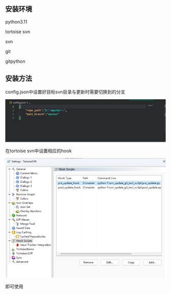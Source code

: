 ## 安装环境

python3.11

tortoise svn

svn

git

gitpython



## 安装方法

config.json中设置好目标svn目录与更新时需要切换到的分支

![](assets/2023-12-08-14-04-43-image.png)



在tortoise svn中设置相应的hook

![](assets/2023-12-08-14-05-32-image.png)

即可使用
